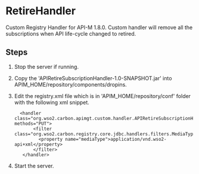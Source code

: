 # RetireHandler
Custom Registry Handler for API-M 1.8.0. Custom handler will remove all the subscriptions when API life-cycle changed to retired.

Steps
-----
1. Stop the server if running.
2. Copy the 'APIRetireSubscriptionHandler-1.0-SNAPSHOT.jar' into
	APIM_HOME/repository/components/dropins.

3. Edit the registry.xml file which is in 'APIM_HOME/repository/conf' folder with the following xml snippet.

    	 <handler class="org.wso2.carbon.apimgt.custom.handler.APIRetireSubscriptionHandler" methods="PUT">
              <filter class="org.wso2.carbon.registry.core.jdbc.handlers.filters.MediaTypeMatcher">
                <property name="mediaType">application/vnd.wso2-api+xml</property>
              </filter>
          </handler>

4. Start the server.